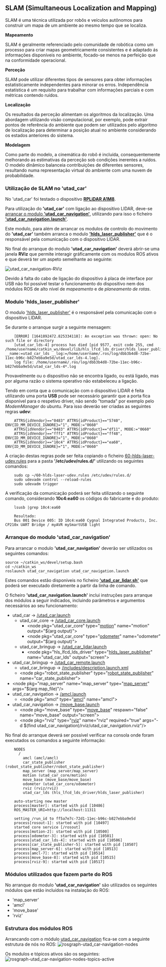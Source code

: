 ## SLAM (Simultaneous Localization and Mapping)

SLAM é uma técnica utilizada por robôs e veículos autônomos para construir um mapa de um ambiente ao mesmo tempo que se localiza.

__Mapeamento__

SLAM é geralmente referenciado pelo comunidade de robótica como um processo para criar mapas geometricamente consistentes e é adaptado ás informações disponíveis no ambiente, focado-se menos na perfeição que  na conformidade operacional.

__Perceção__

SLAM pode utilizar diferentes tipos de sensores para obter informações estatisticamente independentes para minorar os erros. Independência estatística é um requisito para trabalhar com informações parciais e com métricas contendo ruídos.

__Localização__

Os resultados da perceção alimentam os algoritmos da localização. Uma abordagem utilizando visão computacional, por exemplo, pode extrair pontos de referência do ambiente que podem ser utilizados pelo algoritmo de localização para determinar a posição atual no ambiente considerando os estados anteriores do sistema.

__Modelagem__

Como parte do modelo, a cinemática do robô é incluída, consequentemente melhorando as estimativas da perceção sob condições inerentes a ruídos. O modelo dinâmico balanceia contribuições de diferentes sensores, resultando numa representação virtual do ambiente com uma nuvem de probabilidade.

### Utilização de SLAM no 'utad_car'

No 'utad_car' foi testado o dispositivo [__RPLiDAR A1M8__](./RPLiDAR%20A1M8.md).

Para utilização do __'utad_car'__ com ligação ao dispositivo LIDAR, deve-se [arrancar o modulo __'utad_car_navigation'__](#Arranque-do-modulo-utad_car_navigation), utilizando para isso o ficheiro [__'utad_car_navigation.launch'__](../ROS/catkin_ws/src/utad_car_navigation/launch/utad_car_navigation.launch).

Este modulo, para além de arrancar os modulos de controlo do movimento do __'utad_car'__ também arranca o modulo [__'hlds_laser_publisher'__](#Modulo-hlds_laser_publisher) que é o responsável pela comunicação com o dispositivo LIDAR.

No final do arranque do modulo __'utad_car_navigation'__ deverá abrir-se uma janela __RViz__ que permite interagir gráficamente com os modulos ROS ativos e que deverá ter um aspeto semelhante ao seguinte:

![utad_car_navigation-RViz](../imgs/utad_car_lidar.jpg)

Devido á falta do cabo de ligação do dispositivo á placa de interface por USB não foi possível testar o funcionamento do dispositivo nem dos módulos ROS de alto nível de _mapeamento_ e de _planeamento de rotas_.

### Modulo 'hlds_laser_publisher'
O modulo ['hlds_laser_publisher'](../ROS/catkin_ws/src/hls_lfcd_lds_driver/src/hlds_laser_publisher.cpp) é o responsável pela comunicação com o dispositivo LIDAR.

Se durante o arranque surgir a seguinte mensagem:

        [ERROR] [1641892472.825334118]: An exception was thrown: open: No such file or directory
        [utad_car_lds-4] process has died [pid 9577, exit code 255, cmd /home/username/catkin_ws/devel/lib/hls_lfcd_lds_driver/hlds_laser_publisher __name:=utad_car_lds __log:=/home/username/.ros/log/dbb3b4d8-72be-11ec-b96c-b827ebba9e5d/utad_car_lds-4.log].
        log file: /home/username/.ros/log/dbb3b4d8-72be-11ec-b96c-b827ebba9e5d/utad_car_lds-4*.log

Provavelmente ou o dispositivo não se encontra ligado, ou está ligado, mas por alguma razão o sistema operativo não estabeleceu a ligação.

Tendo em conta que a comunicação com o dispositivo LIDAR é feita utilizando uma porta __USB__ pode ser necessário garantir que a porta fica disponível para o respetivo driver, não sendo "tomada" por exemplo pelo _ModemManager_ do ubuntu. Para isso deverão ser criadas as seguintes regras __udev__:

        ATTRS{idVendor}=="0483" ATTRS{idProduct}=="5740", ENV{ID_MM_DEVICE_IGNORE}="1", MODE:="0660"
        ATTRS{idVendor}=="0483" ATTRS{idProduct}=="df11", MODE:="0660"
        ATTRS{idVendor}=="fff1" ATTRS{idProduct}=="ff48", ENV{ID_MM_DEVICE_IGNORE}="1", MODE:="0660"
        ATTRS{idVendor}=="10c4" ATTRS{idProduct}=="ea60", ENV{ID_MM_DEVICE_IGNORE}="1", MODE:="0660"

A criação destas regras pode ser feita copiando o ficheiro [60-hlds-laser-udev.rules](../ROS/60-hlds-laser-udev.rules) para a pasta __'/etc/udev/rules.d/'__ utilizando os seguintes comandos:

        sudo cp ~/60-hlds-laser-udev.rules /etc/udev/rules.d/
        sudo udevadm control --reload-rules
        sudo udevadm trigger

A verificação da comunicação poderá ser feita utilizando o seguinte comando, considerando __10c4:ea60__ os códigos do fabricante e do produto:

        lsusb |grep 10c4:ea60
        
        Resultado:
        Bus 001 Device 005: ID 10c4:ea60 Cygnal Integrated Products, Inc. CP210x UART Bridge / myAVR mySmartUSB light

### Arranque do modulo 'utad_car_navigation'

Para arrancar o modulo __'utad_car_navigation'__ deverão ser utilizados os seguintes comandos:

    source ~/catkin_ws/devel/setup.bash
    cd ~/catkin_ws
    roslaunch utad_car_navigation utad_car_navigation.launch

Estes comandos estão disponíveis no ficheiro [__'utad_car_lidar.sh'__](../ROS/utad_car_lidar.sh) que poderá ser executado diretamente a partir da linha de comando.

O ficheiro __'utad_car_navigation.launch'__ inclui instruções para arranque dos módulos a seguir indicados, incluindo parâmetros e argumentos necessários ao seu funcionamento:
- utad_car -> [/utad_car.launch](../ROS/catkin_ws/src/utad_car/launch/utad_car.launch)
    - utad_car_core -> [/utad_car_core.launch](../ROS/catkin_ws/src/utad_car_core/launch/utad_car_core.launch)
        - \<node pkg="utad_car_core" type="[motion](../ROS/catkin_ws/src/utad_car_core/nodes/motion)" name="motion" output="$(arg output)">
        - \<node pkg="utad_car_core" type="[odometer](../ROS/catkin_ws/src/utad_car_core/nodes/odometer)" name="odometer" output="$(arg output)">
    - utad_car_bringup -> [/utad_car_lidar.launch](../ROS/catkin_ws/src/utad_car_bringup/launch/utad_car_lidar.launch)
        - \<node pkg="hls_lfcd_lds_driver" type="[hlds_laser_publisher](../ROS/catkin_ws/src/hls_lfcd_lds_driver/src/hlds_laser_publisher.cpp)" name="utad_car_lds" output="screen">
- utad_car_bringup -> [/utad_car_remote.launch](../ROS/catkin_ws/src/utad_car_bringup/launch/utad_car_remote.launch) 
    - utad_car_bringup -> [/includes/description.launch.xml](../ROS/catkin_ws/src/utad_car_bringup/launch/includes/description.launch.xml)
    - \<node pkg="robot_state_publisher" type="[robot_state_publisher](../ROS/catkin_ws/src/robot_state_publisher/src/robot_state_publisher.cpp)" name="car_state_publisher">
- \<node pkg="map_server" name="map_server" type="[map_server](#Modulos-utilizados-que-fazem-parte-do-ROS)" args="$(arg map_file)"/>
- utad_car_navigation -> [/amcl.launch](../ROS/catkin_ws/src/utad_car_navigation/launch/amcl.launch)
    - \<node pkg="amcl" type="[amcl](#Modulos-utilizados-que-fazem-parte-do-ROS)" name="amcl">
- utad_car_navigation -> [/move_base.launch](../ROS/catkin_ws/src/utad_car_navigation/launch/move_base.launch)
    - \<node pkg="move_base" type="[move_base](#Modulos-utilizados-que-fazem-parte-do-ROS)" respawn="false" name="move_base" output="screen">
    - \<node pkg="rviz" type="[rviz](#Modulos-utilizados-que-fazem-parte-do-ROS)" name="rviz" required="true" args="-d $(find utad_car_navigation)/rviz/utad_car_navigation.rviz"/>

No final do arranque deverá ser possível verificar na consola onde foram executados os comandos a seguinte informação:

        NODES
          /
            amcl (amcl/amcl)
            car_state_publisher (robot_state_publisher/robot_state_publisher)
            map_server (map_server/map_server)
            motion (utad_car_core/motion)
            move_base (move_base/move_base)
            odometer (utad_car_core/odometer)
            rviz (rviz/rviz)
            utad_car_lds (hls_lfcd_lds_driver/hlds_laser_publisher)

        auto-starting new master
        process[master]: started with pid [10486]
        ROS_MASTER_URI=http://localhost:11311

        setting /run_id to ff5a7e7c-72d1-11ec-b96c-b827ebba9e5d
        process[rosout-1]: started with pid [10497]
        started core service [/rosout]
        process[motion-2]: started with pid [10500]
        process[odometer-3]: started with pid [10501]
        process[utad_car_lds-4]: started with pid [10506]
        process[car_state_publisher-5]: started with pid [10507]
        process[map_server-6]: started with pid [10513]
        process[amcl-7]: started with pid [10514]
        process[move_base-8]: started with pid [10515]
        process[rviz-9]: started with pid [10517]


### Módulos utilizados que fazem parte do ROS
No arranque do modulo __'utad_car_navigation'__ são utilizados os seguintes módulos que estão incluídos na instalação do ROS:
- 'map_server'
- 'amcl'
- 'move_base'
- 'rviz'

### Estrutura dos módulos ROS
Arrancando com o módulo [utad_car_navigation](../ROS/utad_car_navigation.sh) fica-se com a seguinte estrutura de nós no ROS:
![rosgraph-utad_car-navigation-nodes](../imgs/rosgraph-utad_car-navigation-nodes.jpg)

Os modulos e tópicos ativos são os seguintes:
![rosgraph-utad_car-navigation-nodes-topics-active](../imgs/rosgraph-utad_car-navigation-nodes-topics-active.jpg)


